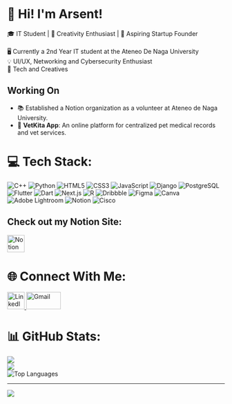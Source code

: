 # 💫 Hi! I'm Arsent!

🎓 IT Student | 🌟 Creativity Enthusiast | 🚀 Aspiring Startup Founder<br><br>
🖥️ Currently a 2nd Year IT student at the Ateneo De Naga University<br>
💡 UI/UX, Networking and Cybersecurity Enthusiast<br>
🎨 Tech and Creatives

## Working On  
- 📚 Established a Notion organization as a volunteer at Ateneo de Naga University.<br>
- 🚀 **VetKita App**: An online platform for centralized pet medical records and vet services. <br>

# 💻 Tech Stack:
![C++](https://img.shields.io/badge/c++-%2300599C.svg?style=for-the-badge&logo=c%2B%2B&logoColor=white) ![Python](https://img.shields.io/badge/python-3670A0?style=for-the-badge&logo=python&logoColor=ffdd54) ![HTML5](https://img.shields.io/badge/html5-%23E34F26.svg?style=for-the-badge&logo=html5&logoColor=white) ![CSS3](https://img.shields.io/badge/css3-%231572B6.svg?style=for-the-badge&logo=css3&logoColor=white) ![JavaScript](https://img.shields.io/badge/javascript-%23323330.svg?style=for-the-badge&logo=javascript&logoColor=%23F7DF1E) ![Django](https://img.shields.io/badge/Django-%23092E20.svg?style=for-the-badge&logo=django&logoColor=white) ![PostgreSQL](https://img.shields.io/badge/PostgreSQL-%23336791.svg?style=for-the-badge&logo=postgresql&logoColor=white) ![Flutter](https://img.shields.io/badge/Flutter-%2302569B.svg?style=for-the-badge&logo=flutter&logoColor=white) ![Dart](https://img.shields.io/badge/Dart-%230175C2.svg?style=for-the-badge&logo=dart&logoColor=white) ![Next.js](https://img.shields.io/badge/Next.js-000000?style=for-the-badge&logo=next.js&logoColor=white)
 ![R](https://img.shields.io/badge/r-%23276DC3.svg?style=for-the-badge&logo=r&logoColor=white) ![Dribbble](https://img.shields.io/badge/Dribbble-EA4C89?style=for-the-badge&logo=dribbble&logoColor=white) ![Figma](https://img.shields.io/badge/figma-%23F24E1E.svg?style=for-the-badge&logo=figma&logoColor=white) ![Canva](https://img.shields.io/badge/Canva-%2300C4CC.svg?style=for-the-badge&logo=Canva&logoColor=white) ![Adobe Lightroom](https://img.shields.io/badge/Adobe%20Lightroom-31A8FF.svg?style=for-the-badge&logo=Adobe%20Lightroom&logoColor=white)  ![Notion](https://img.shields.io/badge/Notion-%23000000.svg?style=for-the-badge&logo=notion&logoColor=white) ![Cisco](https://img.shields.io/badge/cisco-%23049fd9.svg?style=for-the-badge&logo=cisco&logoColor=black)

## Check out my Notion Site:
<a href="https://spurious-adapter-f45.notion.site/bico-cv?pvs=74" target="_blank" style="display: inline-block;">
  <img src="https://upload.wikimedia.org/wikipedia/commons/4/45/Notion_app_logo.png" alt="Notion" style="height: 40px; width: auto;">
</a>

# 🌐 Connect With Me:  
<a href="https://www.linkedin.com/in/arsents-profile/">
  <img src="https://content.linkedin.com/content/dam/me/business/en-us/amp/brand-site/v2/bg/LI-Bug.svg.original.svg" alt="LinkedIn" width="40" height="40">
</a>

<a href="mailto:mlbico@gbox.adnu.edu.ph">
  <img src="https://1000logos.net/wp-content/uploads/2021/05/Gmail-logo.png" alt="Gmail" width="80" height="40">
</a>

# 📊 GitHub Stats:
![](https://github-readme-stats.vercel.app/api?username=Tinesra&theme=monokai&hide_border=false&include_all_commits=false&count_private=false)<br/>
![](https://github-readme-streak-stats.herokuapp.com/?user=Tinesra&theme=monokai&hide_border=false)<br/>
![Top Languages](https://github-readme-stats.vercel.app/api/top-langs/?username=Tinesra&theme=monokai)

---
[![](https://visitcount.itsvg.in/api?id=Tinesra&icon=0&color=0)](https://visitcount.itsvg.in)

<!---
Tinesra/Tinesra is a ✨ special ✨ repository because its `README.md` (this file) appears on your GitHub profile.
You can click the Preview link to take a look at your changes.
--->
